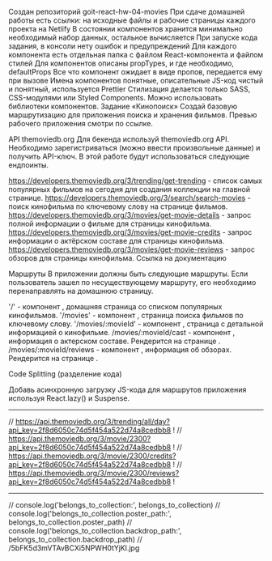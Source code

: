 Создан репозиторий goit-react-hw-04-movies
При сдаче домашней работы есть ссылки: на исходные файлы и рабочие страницы каждого проекта на Netlify
В состоянии компонентов хранится минимально необходимый набор данных, остальное вычисляется
При запуске кода задания, в консоли нету ошибок и предупреждений
Для каждого компонента есть отдельная папка с файлом React-компонента и файлом стилей
Для компонентов описаны propTypes, и где необходимо, defaultProps
Все что компонент ожидает в виде пропов, передается ему при вызове
Имена компонентов понятные, описательные
JS-код чистый и понятный, используется Prettier
Стилизация делается только SASS, CSS-модулями или Styled Components. Можно использовать библиотеки компонентов.
Задание «Кинопоиск»
Создай базовую маршрутизацию для приложения поиска и хранения фильмов. Превью рабочего приложения смотри по ссылке.

API themoviedb.org
Для бекенда используй themoviedb.org API. Необходимо зарегистриваться (можно ввести произвольные данные) и получить API-ключ. В этой работе будут использоваться следующие ендпоинты.

https://developers.themoviedb.org/3/trending/get-trending - список самых популярных фильмов на сегодня для создания коллекции на главной странице.
https://developers.themoviedb.org/3/search/search-movies - поиск кинофильма по ключевому слову на странице фильмов.
https://developers.themoviedb.org/3/movies/get-movie-details - запрос полной информации о фильме для страницы кинофильма.
https://developers.themoviedb.org/3/movies/get-movie-credits - запрос информации о актёрском составе для страницы кинофильма.
https://developers.themoviedb.org/3/movies/get-movie-reviews - запрос обзоров для страницы кинофильма.
Ссылка на документацию

Маршруты
В приложении должны быть следующие маршруты. Если пользователь зашел по несуществующему маршруту, его необходимо перенаправлять на домашнюю страницу.

'/' - компонент <HomePage>, домашняя страница со списком популярных кинофильмов.
'/movies' - компонент <MoviesPage>, страница поиска фильмов по ключевому слову.
'/movies/:movieId' - компонент <MovieDetailsPage>, страница с детальной информацией о кинофильме.
/movies/:movieId/cast - компонент <Cast>, информация о актерском составе. Рендерится на странице <MovieDetailsPage>.
/movies/:movieId/reviews - компонент <Reviews>, информация об обзорах. Рендерится на странице <MovieDetailsPage>.

Code Splitting (разделение кода)

Добавь асинхронную загрузку JS-кода для маршрутов приложения используя React.lazy() и Suspense.

---

// https://api.themoviedb.org/3/trending/all/day?api_key=2f8d6050c74d5f454a522d74a8cedbb8 !
// https://api.themoviedb.org/3/movie/2300?api_key=2f8d6050c74d5f454a522d74a8cedbb8 !
// https://api.themoviedb.org/3/movie/2300/credits?api_key=2f8d6050c74d5f454a522d74a8cedbb8 !
// https://api.themoviedb.org/3/movie/2300/reviews?api_key=2f8d6050c74d5f454a522d74a8cedbb8 !

---

// console.log('belongs_to_collection:', belongs_to_collection)
// console.log('belongs_to_collection.poster_path:', belongs_to_collection.poster_path)
// console.log('belongs_to_collection.backdrop_path:', belongs_to_collection.backdrop_path)
// /5bFK5d3mVTAvBCXi5NPWH0tYjKl.jpg
